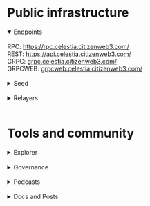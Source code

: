 # Public infrastructure 

<details open>
  <summary>Endpoints</summary>
  <br>
  RPC: <a href="https://rpc.celestia.citizenweb3.com/">https://rpc.celestia.citizenweb3.com/</a><br>
  REST: <a href="https://api.celestia.citizenweb3.com/">https://api.celestia.citizenweb3.com/</a><br>
  GRPC: <a href="grpc.celestia.citizenweb3.com/">grpc.celestia.citizenweb3.com/</a><br>
  GRPCWEB: <a href="grpcweb.celestia.citizenweb3.com/">grpcweb.celestia.citizenweb3.com/</a>
</details>
<br>
<details>
  <summary>Seed</summary>
  7066852273cf94ec60003b40428010a4eac86f5b@mainnet.seednode.citizenweb3.com:27656
</details>
<br>
<details>
  <summary>Relayers</summary>
  Celestia <-> Stride<br>
  Celestia <-> Quicksilver<br>
  Celestia <-> Neutron<br>
  Celestia <-> Osmosis<br>
  Celestia <-> Namada<br>
  <a href="https://www.mintscan.io/celestia/address/celestia12mchf67y67y3xnk2tkzkxa67w3vmhxjsda3230">Our wallet</a><br>
  <a href="https://www.mintscan.io/celestia/address/celestia1fl92605jdx79tu0hcynzy0fxmvrjaehvauff4u">Our wallet on Namada relayer</a>
</details>
<br>

# Tools and community

<details>
  <summary>Explorer</summary>
  <a href="https://validatorinfo.com/networks">Validator Info</a><br>
</details>
<br>
<details>
  <summary>Governance</summary>
  <a href="https://www.mintscan.io/celestia/validators/celestiavaloper1m77eksxfz9q50qejnqf720sns7q0xtx8uzxnhs?sector=votes">Voting History</a><br>
</details>
<br>
<details>
  <summary>Podcasts</summary>
  <a href="https://www.citizenweb3.com/celestia">Mathematics, Rollups and Adoption with Ismail Khoffi</a><br>
</details>
<br>
<details>
  <summary>Docs and Posts</summary>
  <a href="https://citizenweb3.github.io/manuscripts/celestia-guide/">Celestia</a><br>
</details>
